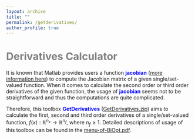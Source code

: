 ```yaml
---
layout: archive
title: ""   
permalink: /getderivatives/
author_profile: true
---
```

<span style="color:grey">Derivatives Calculator</span> 
===

It is  known that Matlab provides users a function <span style="color:blue">**jacobian**</span> ([more information here](https://uk.mathworks.com/help/symbolic/jacobian.html)) to compute the Jacobian
matrix of a given single/set-valued function. When it comes to calculate the second order
or third order derivatives of the given function, the usage of <span style="color:blue">**jacobian**</span> seems not to be
straightforward and thus the computations are quite complicated.  

Therefore, this toolbox <span style="color:blue">**GetDerivatives**</span> ([GetDerivatives.zip](\files\GetDerivatives.zip)) aims to calculate the first, second and third order derivatives of a single/set-valued function, $f(x):\mathbb{R}^{n_x}\rightarrow \mathbb{R}^{n_f}$, where $n_f\geq1$.   Detailed descriptions of usage of this toolbox can be found in  the [menu-of-BiOpt.pdf](\files\menu-of-BiOpt.pdf).
